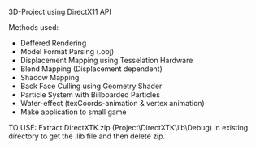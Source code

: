 3D-Project using DirectX11 API

Methods used:
* Deffered Rendering
* Model Format Parsing (.obj)
* Displacement Mapping using Tesselation Hardware
* Blend Mapping (Displacement dependent)
* Shadow Mapping
* Back Face Culling using Geometry Shader
* Particle System with Billboarded Particles
* Water-effect (texCoords-animation & vertex animation)
* Make application to small game

TO USE:
Extract DirectXTK.zip (Project\DirectXTK\lib\Debug) in existing directory to get the .lib file and then delete zip.
